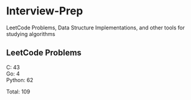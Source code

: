 # Interview-Prep
LeetCode Problems, Data Structure Implementations, and other tools for studying algorithms

## LeetCode Problems
C:      43<br/>
Go:     4<br/>
Python: 62<br/>

Total:  109
